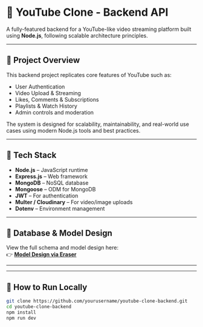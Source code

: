 # 🎥 YouTube Clone - Backend API

A fully-featured backend for a YouTube-like video streaming platform built using **Node.js**, following scalable architecture principles.

---

## 🧠 Project Overview

This backend project replicates core features of YouTube such as:

- User Authentication
- Video Upload & Streaming
- Likes, Comments & Subscriptions
- Playlists & Watch History
- Admin controls and moderation

The system is designed for scalability, maintainability, and real-world use cases using modern Node.js tools and best practices.

---

## 🔧 Tech Stack

- **Node.js** – JavaScript runtime
- **Express.js** – Web framework
- **MongoDB** – NoSQL database
- **Mongoose** – ODM for MongoDB
- **JWT** – For authentication
- **Multer / Cloudinary** – For video/image uploads
- **Dotenv** – Environment management

---

## 📐 Database & Model Design

View the full schema and model design here:  
👉 **[Model Design via Eraser](https://app.eraser.io/workspace/YtPqZ1VogxGy1jzIDkzj)**

---


---

## 🚀 How to Run Locally

```bash
git clone https://github.com/yourusername/youtube-clone-backend.git
cd youtube-clone-backend
npm install
npm run dev

